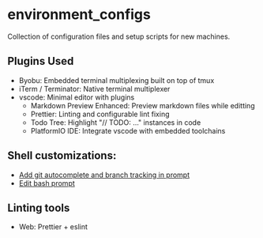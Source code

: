 # environment_configs

Collection of configuration files and setup scripts for new machines.

## Plugins Used

- Byobu: Embedded terminal multiplexing built on top of tmux
- iTerm / Terminator: Native terminal multiplexer
- vscode: Minimal editor with plugins
  - Markdown Preview Enhanced: Preview markdown files while editting
  - Prettier: Linting and configurable lint fixing
  - Todo Tree: Highlight "// TODO: ..." instances in code
  - PlatformIO IDE: Integrate vscode with embedded toolchains

## Shell customizations:

- [Add git autocomplete and branch tracking in prompt](https://git-scm.com/book/en/v2/Appendix-A%3A-Git-in-Other-Environments-Git-in-Bash)
- [Edit bash prompt](https://phoenixnap.com/kb/change-bash-prompt-linux)

## Linting tools

- Web: Prettier + eslint
